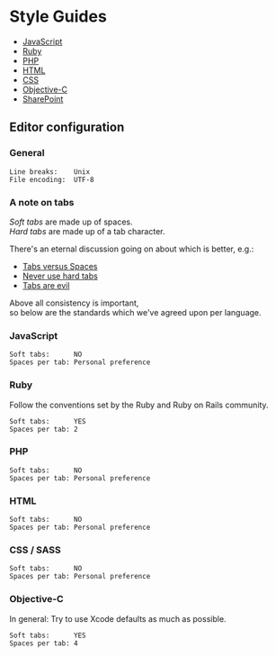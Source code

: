 # Style Guides

* [JavaScript](https://github.com/digiti/styleguides/blob/master/javascript.md)
* [Ruby](https://github.com/digiti/styleguides/blob/master/ruby.md)
* [PHP](https://github.com/digiti/styleguides/blob/master/php.md)
* [HTML](https://github.com/digiti/styleguides/blob/master/html.md)
* [CSS](https://github.com/digiti/styleguides/blob/master/css.md)
* [Objective-C](https://github.com/digiti/styleguides/blob/master/objective-c.md)
* [SharePoint](https://github.com/digiti/styleguides/blob/master/sharepoint.md)


## Editor configuration



### General
```
Line breaks:    Unix
File encoding:  UTF-8
```

### A note on tabs

*Soft tabs* are made up of spaces.  
*Hard tabs* are made up of a tab character.

There's an eternal discussion going on about which is better, e.g.:

* [Tabs versus Spaces](http://www.jwz.org/doc/tabs-vs-spaces.html)
* [Never use hard tabs](http://opensourcehacker.com/2012/05/13/never-use-hard-tabs/)
* [Tabs are evil](http://www.emacswiki.org/emacs/TabsAreEvil)

Above all consistency is important,  
so below are the standards which we've agreed upon per language.

### JavaScript
```
Soft tabs:      NO
Spaces per tab: Personal preference
````

### Ruby

Follow the conventions set by the Ruby and Ruby on Rails community.

```
Soft tabs:      YES
Spaces per tab: 2
````

### PHP
```
Soft tabs:      NO
Spaces per tab: Personal preference
````

### HTML
```
Soft tabs:      NO
Spaces per tab: Personal preference
````

### CSS / SASS
```
Soft tabs:      NO
Spaces per tab: Personal preference
````

### Objective-C

In general: Try to use Xcode defaults as much as possible.

```
Soft tabs:      YES
Spaces per tab: 4
````
